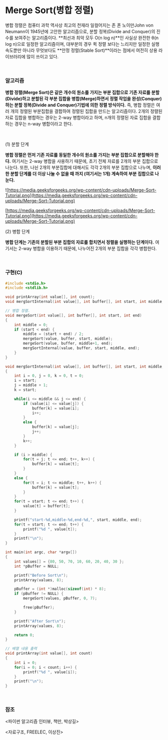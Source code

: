 # Merge Sort(병합 정렬)

병합 정렬은 컴퓨터 과학 역사상 최고의 천재라 일컬어지는 존 폰 노이만John von Neumann이 1945년에 고안한 알고리즘으로, 분할 정복(Divide and Conquer)의 진수를 보여주는 알고리즘이다. **최선과 최악 모두 O(n log n)**인 사실상 완전한 θ(n log n)으로 일정한 알고리즘이며, 대부분의 경우 퀵 정렬 보다는 느리지만 일정한 실행 속도뿐만 아니라 무엇보다도 **안정 정렬(Stable Sort)**이라는 점에서 여전히 상용 라이브러리에 많이 쓰이고 있다.

<br>

### 알고리즘

**병합 정렬(Merge Sort)은 같은 개수의 원소를 가지는 부분 집합으로 기존 자료를 분할(Divide)하고 분할된 각 부분 집합을 병합(Merge)하면서 정렬 작업을 완성(Conquer)하는 분할 정복(Divide and Conquer)기법에 의한 정렬 방식이다.** 즉, 병합 정렬은 여러 개의 정렬된 부분집합을 결합하여 정렬된 집합을 만드는 알고리즘이다. 2개의 정렬된 자료 집합을 병합하는 경우는 2-way 병합이라고 하며, n개의 정렬된 자료 집합을 결합하는 경우는 n-way 병합이라고 한다.

<br>

(1) 분할 단계

**병합 정렬은 먼저 기존 자료를 동일한 개수의 원소를 가지는 부분 집합으로 분할해야 한다.** 여기서는 2-way 병합을 사용하기 때문에, 초기 전체 자료를 2개의 부분 집합으로 나눈다. 또한, 나뉜 2개의 부분집합에 대해서도 각각 2개의 부분 집합으로 나누며, **이러한 분할 단계를 더 이상 나눌 수 없을 때 까지 (여기서는 1개) 계속하여 부분 집합으로 나눈다.**

![https://media.geeksforgeeks.org/wp-content/cdn-uploads/Merge-Sort-Tutorial.png](https://media.geeksforgeeks.org/wp-content/cdn-uploads/Merge-Sort-Tutorial.png)

[https://media.geeksforgeeks.org/wp-content/cdn-uploads/Merge-Sort-Tutorial.png](https://media.geeksforgeeks.org/wp-content/cdn-uploads/Merge-Sort-Tutorial.png)

(2) 병합 단계

**병합 단계는 기존의 분할된 부분 집합의 자료를 합치면서 정렬을 실행하는 단계이다.** 여기서는 2-way 병합을 이용하기 때문에, 나누어진 2개의 부분 집합을 각각 병합한다.

<br>

### 구현(C)

```c
#include <stdio.h>
#include <stdlib.h>

void printArray(int value[], int count);
void mergSortInternal(int value[], int buffer[], int start, int middle, int end);

// 병합 정렬.
void mergeSort(int value[], int buffer[], int start, int end)
{
	int middle = 0;
	if (start < end) {
		middle = (start + end) / 2;
		mergeSort(value, buffer, start, middle);
		mergeSort(value, buffer, middle+1, end);
		mergSortInternal(value, buffer, start, middle, end);
	}
}

void mergSortInternal(int value[], int buffer[], int start, int middle, int end)
{
	int i = 0, j = 0, k = 0, t = 0;
	i = start;
	j = middle + 1;
	k = start;

	while(i <= middle && j <= end) {
		if (value[i] <= value[j]) {
			buffer[k] = value[i];
			i++;
		}
		else {
			buffer[k] = value[j];
			j++;
		}
		k++;
	}

	if (i > middle) {
		for(t = j; t <= end; t++, k++) {
			buffer[k] = value[t];
		}
	}
	else {
		for(t = i; t <= middle; t++, k++) {
			buffer[k] = value[t];
		}
	}
	for(t = start; t <= end; t++) {
		value[t] = buffer[t];
	}

	printf("start-%d,middle-%d,end-%d,", start, middle, end);
	for(t = start; t <= end; t++) {
		printf("%d ", value[t]);
	}
	printf("\n");
}

int main(int argc, char *argv[])
{
	int values[] = {80, 50, 70, 10, 60, 20, 40, 30 };
	int *pBuffer = NULL;

	printf("Before Sort\n");
	printArray(values, 8);

	pBuffer = (int *)malloc(sizeof(int) * 8);
	if (pBuffer != NULL) {
		mergeSort(values, pBuffer, 0, 7);

		free(pBuffer);
	}

	printf("After Sort\n");
	printArray(values, 8);

	return 0;
}

// 배열 내용 출력
void printArray(int value[], int count)
{
	int i = 0;
	for(i = 0; i < count; i++) {
		printf("%d ", value[i]);
	}
	printf("\n");
}
```

<br>

### 참조

<파이썬 알고리즘 인터뷰, 책만, 박상길>

<자료구조, FREELEC, 이상진>
